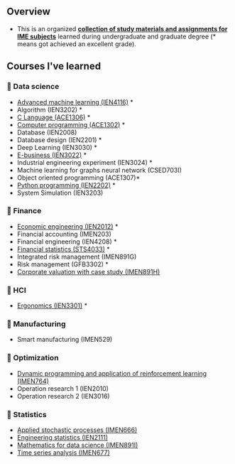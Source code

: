 ## Overview

- This is an organized **<u>collection of study materials and assignments for IME subjects</u>** learned during undergraduate and graduate degree (* means got achieved an excellent grade).   

## Courses I've learned

### 📂 Data science

- [Advanced machine learning (IEN4116)](./assets/2023-1-advanced-ml/) *
- Algorithm (IEN3202) *
- [C Language (ACE1306)](./assets/2020-2-cpp/) *
- [Computer programming (ACE1302)](./assets/2020-1-computer-programming/) *
- Database (IEN2008)
- Database design (IEN2201) *
- Deep Learning (IEN3030) *
- [E-business (IEN3022)](./assets/2022-2-ebusiness/) *
- Industrial engineering experiment (IEN3024) *
- Machine learning for graphs neural network (CSED703I)
- Object oriented programming (ACE1307)*
- [Python programming (IEN2202)](./assets/2022-1-python-programming/) *
- System Simulation (IEN3203)

### 📂 Finance

- [Economic engineering (IEN2012)](./assets/2021-2-economic-engineering/) *
- Financial accounting (IMEN203)
- Financial engineering (IEN4208) *
- [Financial statistics (STS4033)](./assets/2022-2-financial-statistics/) *
- Integrated risk management (IMEN891G)
- Risk management (GFB3302) *
- [Corporate valuation with case study (IMEN891H)](./assets/2024-2-corporate-valuation/)

### 📂 HCI

- [Ergonomics (IEN3301)](./assets/2021-1-ergonomics/) *

### 📂 Manufacturing

- Smart manufacturing (IMEN529)

### 📂 Optimization

- [Dynamic programming and application of reinforcement learning (IMEN764)](./assets/2023-2-dynamic-programming/)
- Operation research 1 (IEN2010)
- Operation research 2 (IEN3016)

### 📂 Statistics

- [Applied stochastic processes (IMEN666)](./assets/2024-1-applied-stochastic-processes/)
- [Engineering statistics (IEN2111)](./assets/2022-2-engineering-statistics/)
- [Mathematics for data science (IMEN891I)](./assets/2023-2-ds-math/)
- [Time series analysis (IMEN677)](./assets/2024-1-time-series/)

